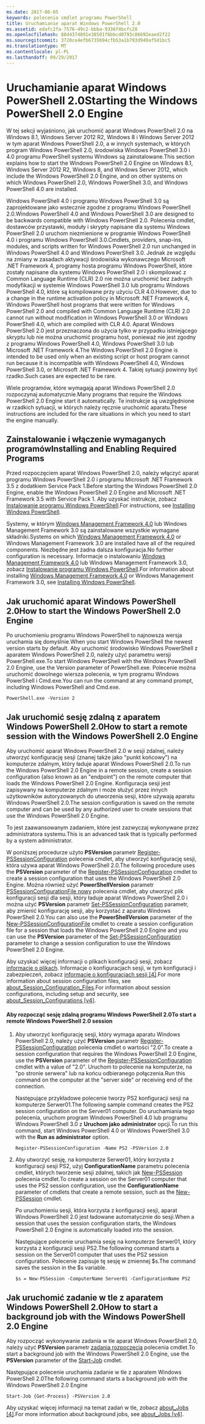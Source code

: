 ```yaml
---
ms.date: 2017-06-05
keywords: polecenia cmdlet programu PowerShell
title: Uruchamianie aparat Windows PowerShell 2.0
ms.assetid: edafc2fa-7576-49c2-bbba-9336f4bcfc28
ms.openlocfilehash: 88d4374891e38501f6bbcd0793c86692eaed2f22
ms.sourcegitcommit: 3720ce4efb6735694cfb53a1b793d949af5d1bc5
ms.translationtype: MT
ms.contentlocale: pl-PL
ms.lasthandoff: 09/29/2017
---
```

# <a name="starting-the-windows-powershell-20-engine"></a><span data-ttu-id="263b3-103">Uruchamianie aparat Windows PowerShell 2.0</span><span class="sxs-lookup"><span data-stu-id="263b3-103">Starting the Windows PowerShell 2.0 Engine</span></span>
<span data-ttu-id="263b3-104">W tej sekcji wyjaśniono, jak uruchomić aparat Windows PowerShell 2.0 na Windows 8.1, Windows Server 2012 R2, Windows 8 i Windows Server 2012 w tym aparat Windows PowerShell 2.0, a w innych systemach, w których program Windows PowerShell 2.0, środowiska Windows PowerShell 3.0 i 4.0 programu PowerShell systemu Windows są zainstalowane.</span><span class="sxs-lookup"><span data-stu-id="263b3-104">This section explains how to start the Windows PowerShell 2.0 Engine on Windows 8.1, Windows Server 2012 R2, Windows 8, and Windows Server 2012, which include the Windows PowerShell 2.0 Engine, and on other systems on which Windows PowerShell 2.0, Windows PowerShell 3.0, and Windows PowerShell 4.0 are installed.</span></span>

<span data-ttu-id="263b3-105">Windows PowerShell 4.0 i programu Windows PowerShell 3.0 są zaprojektowane jako wstecznie zgodne z programu Windows PowerShell 2.0.</span><span class="sxs-lookup"><span data-stu-id="263b3-105">Windows PowerShell 4.0 and Windows PowerShell 3.0 are designed to be backwards compatible with Windows PowerShell 2.0.</span></span> <span data-ttu-id="263b3-106">Polecenia cmdlet, dostawców przystawki, moduły i skrypty napisane dla systemu Windows PowerShell 2.0 uruchom niezmienione w programie Windows PowerShell 4.0 i programu Windows PowerShell 3.0.</span><span class="sxs-lookup"><span data-stu-id="263b3-106">Cmdlets, providers, snap-ins, modules, and scripts written for Windows PowerShell 2.0 run unchanged in Windows PowerShell 4.0 and Windows PowerShell 3.0.</span></span> <span data-ttu-id="263b3-107">Jednak ze względu na zmiany w zasadach aktywacji środowiska wykonawczego Microsoft .NET Framework 4, programy hosta programu Windows PowerShell, które zostały napisane dla systemu Windows PowerShell 2.0 i skompilować z Common Language Runtime (CLR) 2.0 nie można uruchomić bez żadnych modyfikacji w systemie Windows PowerShell 3.0 lub programu Windows PowerShell 4.0, które są kompilowane przy użyciu CLR 4.0.</span><span class="sxs-lookup"><span data-stu-id="263b3-107">However, due to a change in the runtime activation policy in Microsoft .NET Framework 4, Windows PowerShell host programs that were written for Windows PowerShell 2.0 and compiled with Common Language Runtime (CLR) 2.0 cannot run without modification in Windows PowerShell 3.0 or Windows PowerShell 4.0, which are compiled with CLR 4.0.</span></span> <span data-ttu-id="263b3-108">Aparat Windows PowerShell 2.0 jest przeznaczona do użycia tylko w przypadku istniejącego skryptu lub nie można uruchomić programu host, ponieważ nie jest zgodny z programu Windows PowerShell 4.0, Windows PowerShell 3.0 lub Microsoft .NET Framework 4.</span><span class="sxs-lookup"><span data-stu-id="263b3-108">The Windows PowerShell 2.0 Engine is intended to be used only when an existing script or host program cannot run because it is incompatible with Windows PowerShell 4.0, Windows PowerShell 3.0, or Microsoft .NET Framework 4.</span></span> <span data-ttu-id="263b3-109">Takiej sytuacji powinny być rzadko.</span><span class="sxs-lookup"><span data-stu-id="263b3-109">Such cases are expected to be rare.</span></span>

<span data-ttu-id="263b3-110">Wiele programów, które wymagają aparat Windows PowerShell 2.0 rozpoczynaj automatycznie.</span><span class="sxs-lookup"><span data-stu-id="263b3-110">Many programs that require the Windows PowerShell 2.0 Engine start it automatically.</span></span> <span data-ttu-id="263b3-111">Te instrukcje są uwzględnione w rzadkich sytuacji, w których należy ręcznie uruchomić aparatu.</span><span class="sxs-lookup"><span data-stu-id="263b3-111">These instructions are included for the rare situations in which you need to start the engine manually.</span></span>

## <a name="installing-and-enabling-required-programs"></a><span data-ttu-id="263b3-112">Zainstalowanie i włączenie wymaganych programów</span><span class="sxs-lookup"><span data-stu-id="263b3-112">Installing and Enabling Required Programs</span></span>
<span data-ttu-id="263b3-113">Przed rozpoczęciem aparat Windows PowerShell 2.0, należy włączyć aparat programu Windows PowerShell 2.0 i programu Microsoft .NET Framework 3.5 z dodatkiem Service Pack 1.</span><span class="sxs-lookup"><span data-stu-id="263b3-113">Before starting the Windows PowerShell 2.0 Engine, enable the Windows PowerShell 2.0 Engine and Microsoft .NET Framework 3.5 with Service Pack 1.</span></span> <span data-ttu-id="263b3-114">Aby uzyskać instrukcje, zobacz [Instalowanie programu Windows PowerShell](Installing-Windows-PowerShell.md).</span><span class="sxs-lookup"><span data-stu-id="263b3-114">For instructions, see [Installing Windows PowerShell](Installing-Windows-PowerShell.md).</span></span>

<span data-ttu-id="263b3-115">Systemy, w którym [Windows Management Framework 4.0](http://go.microsoft.com/fwlink/?LinkID=293881) lub Windows Management Framework 3.0 są zainstalowane wszystkie wymagane składniki.</span><span class="sxs-lookup"><span data-stu-id="263b3-115">Systems on which [Windows Management Framework 4.0](http://go.microsoft.com/fwlink/?LinkID=293881) or Windows Management Framework 3.0 are installed have all of the required components.</span></span> <span data-ttu-id="263b3-116">Niezbędne jest żadna dalsza konfiguracja.</span><span class="sxs-lookup"><span data-stu-id="263b3-116">No further configuration is necessary.</span></span> <span data-ttu-id="263b3-117">Informacje o instalowaniu [Windows Management Framework 4.0](http://go.microsoft.com/fwlink/?LinkID=293881) lub Windows Management Framework 3.0, zobacz [Instalowanie programu Windows PowerShell](Installing-Windows-PowerShell.md).</span><span class="sxs-lookup"><span data-stu-id="263b3-117">For information about installing [Windows Management Framework 4.0](http://go.microsoft.com/fwlink/?LinkID=293881) or Windows Management Framework 3.0, see [Installing Windows PowerShell](Installing-Windows-PowerShell.md).</span></span>

## <a name="how-to-start-the-windows-powershell-20-engine"></a><span data-ttu-id="263b3-118">Jak uruchomić aparat Windows PowerShell 2.0</span><span class="sxs-lookup"><span data-stu-id="263b3-118">How to start the Windows PowerShell 2.0 Engine</span></span>
<span data-ttu-id="263b3-119">Po uruchomieniu programu Windows PowerShell to najnowsza wersja uruchamia się domyślnie.</span><span class="sxs-lookup"><span data-stu-id="263b3-119">When you start Windows PowerShell the newest version starts by default.</span></span> <span data-ttu-id="263b3-120">Aby uruchomić środowisko Windows PowerShell z aparatem Windows PowerShell 2.0, należy użyć parametru wersji PowerShell.exe.</span><span class="sxs-lookup"><span data-stu-id="263b3-120">To start Windows PowerShell with the Windows PowerShell 2.0 Engine, use the Version parameter of PowerShell.exe.</span></span> <span data-ttu-id="263b3-121">Polecenie można uruchomić dowolnego wiersza polecenia, w tym programu Windows PowerShell i Cmd.exe.</span><span class="sxs-lookup"><span data-stu-id="263b3-121">You can run the command at any command prompt, including Windows PowerShell and Cmd.exe.</span></span>

```
PowerShell.exe -Version 2
```

## <a name="how-to-start-a-remote-session-with-the-windows-powershell-20-engine"></a><span data-ttu-id="263b3-122">Jak uruchomić sesję zdalną z aparatem Windows PowerShell 2.0</span><span class="sxs-lookup"><span data-stu-id="263b3-122">How to start a remote session with the Windows PowerShell 2.0 Engine</span></span>
<span data-ttu-id="263b3-123">Aby uruchomić aparat Windows PowerShell 2.0 w sesji zdalnej, należy utworzyć konfigurację sesji (znanej także jako "punkt końcowy") na komputerze zdalnym, który ładuje aparat Windows PowerShell 2.0.</span><span class="sxs-lookup"><span data-stu-id="263b3-123">To run the Windows PowerShell 2.0 Engine in a remote session, create a session configuration (also known as an "endpoint") on the remote computer that loads the Windows PowerShell 2.0 Engine.</span></span> <span data-ttu-id="263b3-124">Konfiguracja sesji jest zapisywany na komputerze zdalnym i może służyć przez innych użytkowników autoryzowanych do utworzenia sesji, które używają aparatu Windows PowerShell 2.0.</span><span class="sxs-lookup"><span data-stu-id="263b3-124">The session configuration is saved on the remote computer and can be used by any authorized user to create  sessions that use the Windows PowerShell 2.0 Engine.</span></span>

<span data-ttu-id="263b3-125">To jest zaawansowanym zadaniem, które jest zazwyczaj wykonywane przez administratora systemu.</span><span class="sxs-lookup"><span data-stu-id="263b3-125">This is an advanced task that is typically performed by a system administrator.</span></span>

<span data-ttu-id="263b3-126">W poniższej procedurze użyto **PSVersion** parametr [Register-PSSessionConfiguration](https://technet.microsoft.com/en-us/library/e9152ae2-bd6d-4056-9bc7-dc1893aa29ea) polecenia cmdlet, aby utworzyć konfigurację sesji, która używa aparat Windows PowerShell 2.0.</span><span class="sxs-lookup"><span data-stu-id="263b3-126">The following procedure uses the **PSVersion** parameter of the [Register-PSSessionConfiguration](https://technet.microsoft.com/en-us/library/e9152ae2-bd6d-4056-9bc7-dc1893aa29ea) cmdlet to create a session configuration that uses the Windows PowerShell 2.0 Engine.</span></span> <span data-ttu-id="263b3-127">Można również użyć **PowerShellVersion** parametr [PSSessionConfigurationFile nowy](https://technet.microsoft.com/en-us/library/5f3e3633-6e90-479c-aea9-ba45a1954866) polecenia cmdlet, aby utworzyć plik konfiguracji sesji dla sesji, który ładuje aparat Windows PowerShell 2.0 i można użyć **PSVersion** parametr [Set-PSSessionConfiguration](https://technet.microsoft.com/en-us/library/b21fbad3-1759-4260-b206-dcb8431cd6ea) parametr, aby zmienić konfigurację sesji, aby korzystać z aparatu Windows PowerShell 2.0.</span><span class="sxs-lookup"><span data-stu-id="263b3-127">You can also use the **PowerShellVersion** parameter of the [New-PSSessionConfigurationFile](https://technet.microsoft.com/en-us/library/5f3e3633-6e90-479c-aea9-ba45a1954866) cmdlet to create a session configuration file for a session that loads the Windows PowerShell 2.0 Engine and you can use the **PSVersion** parameter of the [Set-PSSessionConfiguration](https://technet.microsoft.com/en-us/library/b21fbad3-1759-4260-b206-dcb8431cd6ea) parameter to change a session configuration to use the Windows PowerShell 2.0 Engine.</span></span>

<span data-ttu-id="263b3-128">Aby uzyskać więcej informacji o plikach konfiguracji sesji, zobacz [informacje o plikach](https://technet.microsoft.com/en-us/library/c7217447-1ebf-477b-a8ef-4dbe9a1473b8). Informacje o konfiguracjach sesji, w tym konfiguracji i zabezpieczeń, zobacz [informacje o konfiguracjach sesji [4]](https://technet.microsoft.com/en-us/library/a2fbe12a-350c-4d04-be50-24102824e3ab).</span><span class="sxs-lookup"><span data-stu-id="263b3-128">For more information about session configuration files, see [about_Session_Configuration_Files](https://technet.microsoft.com/en-us/library/c7217447-1ebf-477b-a8ef-4dbe9a1473b8).For information about session configurations, including setup and security, see [about_Session_Configurations [v4]](https://technet.microsoft.com/en-us/library/a2fbe12a-350c-4d04-be50-24102824e3ab).</span></span>

#### <a name="to-start-a-remote-windows-powershell-20-session"></a><span data-ttu-id="263b3-129">Aby rozpocząć sesję zdalną programu Windows PowerShell 2.0</span><span class="sxs-lookup"><span data-stu-id="263b3-129">To start a remote Windows PowerShell 2.0 session</span></span>

1. <span data-ttu-id="263b3-130">Aby utworzyć konfigurację sesji, który wymaga aparatu Windows PowerShell 2.0, należy użyć **PSVersion** parametr [Register-PSSessionConfiguration](https://technet.microsoft.com/en-us/library/e9152ae2-bd6d-4056-9bc7-dc1893aa29ea) polecenia cmdlet o wartości "2.0".</span><span class="sxs-lookup"><span data-stu-id="263b3-130">To create a session configuration that requires the Windows PowerShell 2.0 Engine, use the **PSVersion** parameter of the [Register-PSSessionConfiguration](https://technet.microsoft.com/en-us/library/e9152ae2-bd6d-4056-9bc7-dc1893aa29ea) cmdlet with a value of "2.0".</span></span> <span data-ttu-id="263b3-131">Uruchom to polecenie na komputerze, na "po stronie serwera" lub na końcu odbieranego połączenia.</span><span class="sxs-lookup"><span data-stu-id="263b3-131">Run this command on the computer at the "server side" or receiving end of the connection.</span></span>

    <span data-ttu-id="263b3-132">Następujące przykładowe polecenie tworzy PS2 konfiguracji sesji na komputerze Serwer01.</span><span class="sxs-lookup"><span data-stu-id="263b3-132">The following sample command creates the PS2 session configuration on the Server01 computer.</span></span> <span data-ttu-id="263b3-133">Do uruchamiania tego polecenia, uruchom program Windows PowerShell 4.0 lub programu Windows PowerShell 3.0 z **Uruchom jako administrator** opcji.</span><span class="sxs-lookup"><span data-stu-id="263b3-133">To run this command, start Windows PowerShell 4.0 or Windows PowerShell 3.0 with the **Run as administrator** option.</span></span>

    ```
    Register-PSSessionConfiguration -Name PS2 -PSVersion 2.0
    ```

2. <span data-ttu-id="263b3-134">Aby utworzyć sesję, na komputerze Serwer01, który korzysta z konfiguracji sesji PS2, użyj **ConfigurationName** parametru polecenia cmdlet, których tworzenie sesji zdalnej, takich jak [New-PSSession](https://technet.microsoft.com/en-us/library/76f6628c-054c-4eda-ba7a-a6f28daaa26f) polecenia cmdlet.</span><span class="sxs-lookup"><span data-stu-id="263b3-134">To create a session on the Server01 computer that uses the PS2 session configuration, use the **ConfigurationName** parameter of cmdlets that create a remote session, such as the [New-PSSession](https://technet.microsoft.com/en-us/library/76f6628c-054c-4eda-ba7a-a6f28daaa26f) cmdlet.</span></span>

    <span data-ttu-id="263b3-135">Po uruchomieniu sesji, która korzysta z konfiguracji sesji, aparat Windows PowerShell 2.0 jest ładowane automatycznie do sesji.</span><span class="sxs-lookup"><span data-stu-id="263b3-135">When a session that uses the session configuration starts, the Windows PowerShell 2.0 Engine is automatically loaded into the session.</span></span>

    <span data-ttu-id="263b3-136">Następujące polecenie uruchamia sesję na komputerze Serwer01, który korzysta z konfiguracji sesji PS2.</span><span class="sxs-lookup"><span data-stu-id="263b3-136">The following command starts a session on the Server01 computer that uses the PS2 session configuration.</span></span> <span data-ttu-id="263b3-137">Polecenie zapisuje tę sesję w zmiennej $s.</span><span class="sxs-lookup"><span data-stu-id="263b3-137">The command saves the session in the $s variable.</span></span>

    ```
    $s = New-PSSession -ComputerName Server01 -ConfigurationName PS2
    ```

## <a name="how-to-start-a-background-job-with-the-windows-powershell-20-engine"></a><span data-ttu-id="263b3-138">Jak uruchomić zadanie w tle z aparatem Windows PowerShell 2.0</span><span class="sxs-lookup"><span data-stu-id="263b3-138">How to start a background job with the Windows PowerShell 2.0 Engine</span></span>
<span data-ttu-id="263b3-139">Aby rozpocząć wykonywanie zadania w tle aparat Windows PowerShell 2.0, należy użyć **PSVersion** parametr [zadania rozpoczęcia](https://technet.microsoft.com/en-us/library/2bc04935-0deb-4ec0-b856-d7290cca6442) polecenia cmdlet.</span><span class="sxs-lookup"><span data-stu-id="263b3-139">To start a background job with the Windows PowerShell 2.0 Engine, use the **PSVersion** parameter of the [Start-Job](https://technet.microsoft.com/en-us/library/2bc04935-0deb-4ec0-b856-d7290cca6442) cmdlet.</span></span>

<span data-ttu-id="263b3-140">Następujące polecenie uruchamia zadanie w tle z aparatem Windows PowerShell 2.0</span><span class="sxs-lookup"><span data-stu-id="263b3-140">The following command starts a background job with the Windows PowerShell 2.0 Engine</span></span>

```
Start-Job {Get-Process} -PSVersion 2.0
```

<span data-ttu-id="263b3-141">Aby uzyskać więcej informacji na temat zadań w tle, zobacz [about_Jobs [4]](https://docs.microsoft.com/powershell/module/microsoft.powershell.core/about/about_jobs?view=powershell-4.0).</span><span class="sxs-lookup"><span data-stu-id="263b3-141">For more information about background jobs, see [about_Jobs [v4]](https://docs.microsoft.com/powershell/module/microsoft.powershell.core/about/about_jobs?view=powershell-4.0).</span></span>

